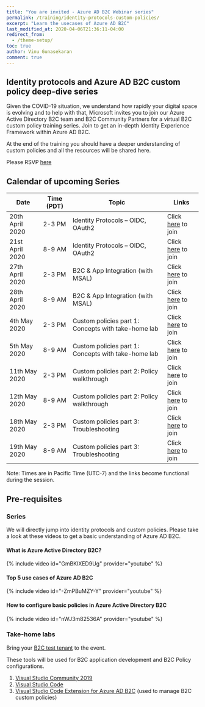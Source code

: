 ```yaml
---
title: "You are invited - Azure AD B2C Webinar series"
permalink: /training/identity-protocols-custom-policies/
excerpt: "Learn the usecases of Azure AD B2C"
last_modified_at: 2020-04-06T21:36:11-04:00
redirect_from:
  - /theme-setup/
toc: true
author: Vinu Gunasekaran
comment: true
---
```


## Identity protocols and Azure AD B2C custom policy deep-dive series

Given the COVID-19 situation, we understand how rapidly your digital space is evolving and to help with that, Microsoft invites you to join our Azure Active Directory B2C team and B2C Community Partners for a virtual B2C custom policy training series. Join to get an in-depth Identity Experience Framework within Azure AD B2C.

At the end of the training you should have a deeper understanding of custom policies and all the resources will be shared here.

Please RSVP [here](http://aka.ms/B2Cprecallsurvey)

## Calendar of upcoming Series

Date  |Time (PDT)   |Topic   |  Links
--|---|---|--
20th April 2020  |  2-3 PM | Identity Protocols – OIDC, OAuth2  |  Click [here](https://aka.ms/B2CWebinar-Week1-TimeZone1) to join
  21st April 2020 |  8-9 AM |  Identity Protocols – OIDC, OAuth2 |  Click [here](https://aka.ms/B2CWebinar-Week1-TimeZone2) to join
27th April 2020  |  2-3 PM |  B2C & App Integration (with MSAL) |  Click [here](https://aka.ms/B2CWebinar-Week2-TimeZone1) to join
28th April 2020 |  8-9 AM |  B2C & App Integration (with MSAL) |  Click [here](https://aka.ms/B2CWebinar-Week2-TimeZone2) to join
4th May 2020  |  2-3 PM |  Custom policies part 1: Concepts with take-home lab |  Click [here](https://aka.ms/B2CWebinar-Week3-TimeZone1) to join
5th May 2020  |  8-9 AM |  Custom policies part 1: Concepts with take-home lab |  Click [here](https://aka.ms/B2CWebinar-Week3-TimeZone2) to join
11th May 2020  | 2-3 PM  | Custom policies part 2: Policy walkthrough    |  Click [here](https://aka.ms/B2CWebinar-Week4-TimeZone1) to join
12th May 2020  |  8-9 AM |  Custom policies part 2: Policy walkthrough   |  Click [here](https://aka.ms/B2CWebinar-Week4-TimeZone2) to join
18th May 2020  |  2-3 PM | Custom policies part 3: Troubleshooting  |  Click [here](https://aka.ms/B2CWebinar-Week5-TimeZone1) to join
19th May 2020  | 8-9 AM  |  Custom policies part 3: Troubleshooting |  Click [here](https://aka.ms/B2CWebinar-Week5-TimeZone2) to join

Note: Times are in Pacific Time (UTC-7)  and the links become functional during the session.

## Pre-requisites

### Series

We will directly jump into identity protocols and custom policies. Please take a look at these videos to get a basic understanding of Azure AD B2C.

#### What is Azure Active Directory B2C?
{% include video id="GmBKlXED9Ug" provider="youtube" %}

#### Top 5 use cases of Azure AD B2C
{% include video id="-ZmPBuMZY-Y" provider="youtube" %}

#### How to configure basic policies in Azure Active Directory B2C
{% include video id="nWJ3m82536A" provider="youtube" %}


### Take-home labs
Bring your [B2C test tenant](https://docs.microsoft.com/en-us/azure/active-directory-b2c/tutorial-create-tenant) to the event.

These tools will be used for B2C application development and B2C Policy configurations.
1. [Visual Studio Community 2019](https://visualstudio.microsoft.com/thank-you-downloading-visual-studio/?sku=Community&rel=16)
2. [Visual Studio Code](https://code.visualstudio.com/download)
3. [Visual Studio Code Extension for Azure AD B2C](https://marketplace.visualstudio.com/items?itemName=AzureADB2CTools.aadb2c) (used to manage B2C custom policies)
